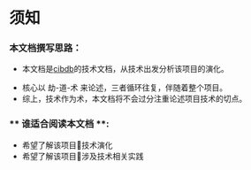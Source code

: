 # 须知
### 本文档撰写思路：
* 本文档是[cibdb](README.md)的技术文档，从技术出发分析该项目的演化。
- 核心以 劫-道-术 来论述，三者循环往复，伴随着整个项目。
- 综上，技术作为术，本文档将不会过分注重论述项目技术的切点。


### ** 谁适合阅读本文档 **:
   - 希望了解该项目技术演化
   - 希望了解该项目涉及技术相关实践
